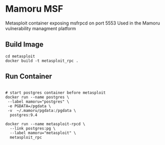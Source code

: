 Mamoru MSF
==========
Metasploit container exposing msfrpcd on port 5553
Used in the Mamoru vulnerability managment platform

## Build Image
```shell
cd metasploit
docker build -t metasploit_rpc .
```

## Run Container
```shell

# start postgres container before metasploit
docker run --name postgres \ 
 --label mamoru="postgres" \
 -e PGDATA=/pgdata \
 -v  ~/.mamoru/pgdata:/pgdata \
  postgres:9.4

docker run --name metasploit-rpcd \
  --link postgres:pg \
  --label mamoru="metasploit" \
  metasploit_rpc
```